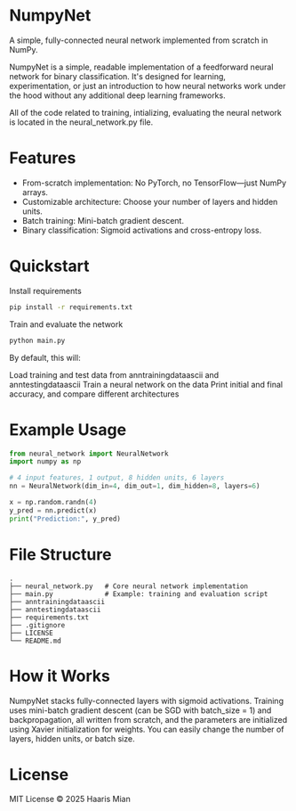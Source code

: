 # NumpyNet
A simple, fully-connected neural network implemented from scratch in NumPy.

NumpyNet is a simple, readable implementation of a feedforward neural network for binary classification. It's designed for learning, experimentation, or just an introduction to how neural networks work under the hood without any additional deep learning frameworks. 

All of the code related to training, intializing, evaluating the neural network is located in the neural_network.py file.

# Features
 - From-scratch implementation: No PyTorch, no TensorFlow—just NumPy arrays.
 - Customizable architecture: Choose your number of layers and hidden units.
 - Batch training: Mini-batch gradient descent.
 - Binary classification: Sigmoid activations and cross-entropy loss.

# Quickstart
Install requirements

```bash
pip install -r requirements.txt
```

Train and evaluate the network
```bash
python main.py
```

By default, this will:

Load training and test data from anntrainingdataascii and anntestingdataascii
Train a neural network on the data
Print initial and final accuracy, and compare different architectures

# Example Usage
```python
from neural_network import NeuralNetwork
import numpy as np

# 4 input features, 1 output, 8 hidden units, 6 layers
nn = NeuralNetwork(dim_in=4, dim_out=1, dim_hidden=8, layers=6)

x = np.random.randn(4)
y_pred = nn.predict(x)
print("Prediction:", y_pred)
```

# File Structure
```
.
├── neural_network.py   # Core neural network implementation
├── main.py             # Example: training and evaluation script   
├── anntrainingdataascii
├── anntestingdataascii
├── requirements.txt 
├── .gitignore
├── LICENSE
└── README.md
```

# How it Works
NumpyNet stacks fully-connected layers with sigmoid activations. Training uses mini-batch gradient descent (can be SGD with batch_size = 1) and backpropagation, all written from scratch, and the parameters are initialized using Xavier initialization for weights. You can easily change the number of layers, hidden units, or batch size.

# License
MIT License © 2025 Haaris Mian


